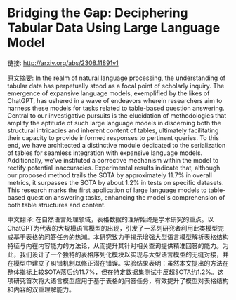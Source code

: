 # Bridging the Gap: Deciphering Tabular Data Using Large Language Model

链接: http://arxiv.org/abs/2308.11891v1

原文摘要:
In the realm of natural language processing, the understanding of tabular
data has perpetually stood as a focal point of scholarly inquiry. The emergence
of expansive language models, exemplified by the likes of ChatGPT, has ushered
in a wave of endeavors wherein researchers aim to harness these models for
tasks related to table-based question answering. Central to our investigative
pursuits is the elucidation of methodologies that amplify the aptitude of such
large language models in discerning both the structural intricacies and
inherent content of tables, ultimately facilitating their capacity to provide
informed responses to pertinent queries. To this end, we have architected a
distinctive module dedicated to the serialization of tables for seamless
integration with expansive language models. Additionally, we've instituted a
corrective mechanism within the model to rectify potential inaccuracies.
Experimental results indicate that, although our proposed method trails the
SOTA by approximately 11.7% in overall metrics, it surpasses the SOTA by about
1.2% in tests on specific datasets. This research marks the first application
of large language models to table-based question answering tasks, enhancing the
model's comprehension of both table structures and content.

中文翻译:
在自然语言处理领域，表格数据的理解始终是学术研究的重点。以ChatGPT为代表的大规模语言模型的出现，引发了一系列研究者利用此类模型完成基于表格的问答任务的热潮。本研究致力于揭示增强大型语言模型解析表格结构特征与内在内容能力的方法论，从而提升其针对相关查询提供精准回答的能力。为此，我们设计了一个独特的表格序列化模块以实现与大型语言模型的无缝对接，并在模型中建立了纠错机制以修正潜在错误。实验结果表明：虽然本文提出的方法在整体指标上较SOTA落后约11.7%，但在特定数据集测试中反超SOTA约1.2%。这项研究首次将大语言模型应用于基于表格的问答任务，有效提升了模型对表格结构和内容的双重理解能力。
